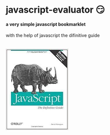 # javascript-evaluator 😏                                         
#### a very simple javascript bookmarklet 
 
with the help of javascript the difinitive guide<br/><br/><br/>
![difinitive guide](download.jpg)
